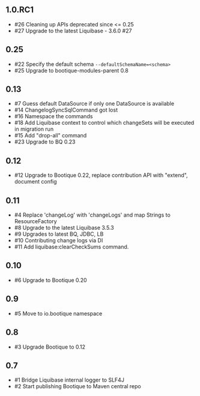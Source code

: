 ## 1.0.RC1

* #26 Cleaning up APIs deprecated since <= 0.25
* #27 Upgrade to the latest Liquibase - 3.6.0 #27

## 0.25

* #22 Specify the default schema `--defaultSchemaName=<schema>` 
* #25 Upgrade to bootique-modules-parent 0.8

## 0.13

* #7 Guess default DataSource if only one DataSource is available
* #14 ChangelogSyncSqlCommand got lost
* #16 Namespace the commands 
* #18 Add Liquibase context to control which changeSets will be executed in migration run 
* #15 Add "drop-all" command
* #23 Upgrade to BQ 0.23 

## 0.12

* #12 Upgrade to Bootique 0.22, replace contribution API with "extend", document config

## 0.11

* #4 Replace 'changeLog' with 'changeLogs' and map Strings to ResourceFactory
* #8 Upgrade to the latest Liquibase 3.5.3
* #9 Upgrades to latest BQ, JDBC, LB
* #10 Contributing change logs via DI
* #11 Add liquibase:clearCheckSums command.

## 0.10

* #6  Upgrade to Bootique 0.20

## 0.9

* #5 Move to io.bootique namespace

## 0.8

* #3 Upgrade Bootique to 0.12

## 0.7

* #1 Bridge Liquibase internal logger to SLF4J
* #2 Start publishing Bootique to Maven central repo
